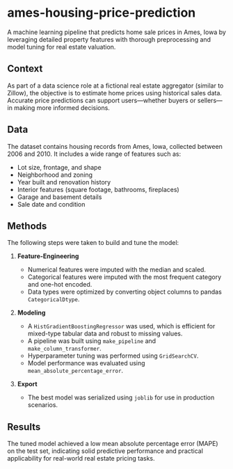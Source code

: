 # ames-housing-price-prediction
A machine learning pipeline that predicts home sale prices in Ames, Iowa by leveraging detailed property features with thorough preprocessing and model tuning for real estate valuation.

## Context

As part of a data science role at a fictional real estate aggregator (similar to Zillow), the objective is to estimate home prices using historical sales data. Accurate price predictions can support users—whether buyers or sellers—in making more informed decisions.

## Data

The dataset contains housing records from Ames, Iowa, collected between 2006 and 2010. It includes a wide range of features such as:

- Lot size, frontage, and shape
- Neighborhood and zoning
- Year built and renovation history
- Interior features (square footage, bathrooms, fireplaces)
- Garage and basement details
- Sale date and condition



## Methods

The following steps were taken to build and tune the model:

1. **Feature-Engineering**
   - Numerical features were imputed with the median and scaled.
   - Categorical features were imputed with the most frequent category and one-hot encoded.
   - Data types were optimized by converting object columns to pandas `CategoricalDtype`.

2. **Modeling**
   - A `HistGradientBoostingRegressor` was used, which is efficient for mixed-type tabular data and robust to missing values.
   - A pipeline was built using `make_pipeline` and `make_column_transformer`.
   - Hyperparameter tuning was performed using `GridSearchCV`.
   - Model performance was evaluated using `mean_absolute_percentage_error`.

3. **Export**
   - The best model was serialized using `joblib` for use in production scenarios.


## Results

The tuned model achieved a low mean absolute percentage error (MAPE) on the test set, indicating solid predictive performance and practical applicability for real-world real estate pricing tasks.




